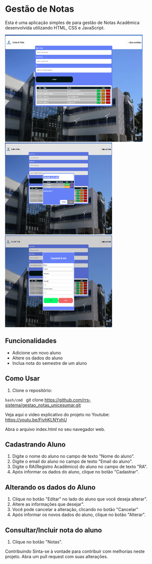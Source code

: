 # Gestão de Notas

Esta é uma aplicação simples de para gestão de Notas Acadêmica desenvolvida utilizando HTML, CSS e JavaScript.

<img src="/assets/img/gestao-notas.png" width="450" height="350">

<img src="/assets/img/tela-gestao-notas-002.png" width="350" height="300">

<img src="/assets/img/tela-gestao-notas-003.png" width="350" height="300">

## Funcionalidades

- Adicione um novo aluno
- Altere os dados do aluno
- Inclua nota do semestre de um aluno

## Como Usar

1. Clone o repositório:

```bash/cmd ```
git clone https://github.com/rrs-sistema/gestao_notas_unicesumar.git

Veja aqui o video explicativo do projeto no Youtube: https://youtu.be/FivhKLNYxhU


Abra o arquivo index.html no seu navegador web.

## Cadastrando Aluno

1. Digite o nome do aluno no campo de texto "Nome do aluno".
2. Digite o email do aluno no campo de texto "Email do aluno".
3. Digite o RA(Registro Acadêmico) do aluno no campo de texto "RA".
4. Após informar os dados do aluno, clique no botão "Cadastrar".

## Alterando os dados do Aluno
1. Clique no botão "Editar" no lado do aluno que você deseja alterar".
2. Altere as informações que desejar".
3. Você pode cancelar a alteração, clicando no botão "Cancelar"
4. Após informar os novos dados do aluno, clique no botão "Alterar".

## Consultar/Incluir nota do aluno
1. Clique no botão "Notas".


Contribuindo
Sinta-se à vontade para contribuir com melhorias neste projeto. Abra um pull request com suas alterações.



